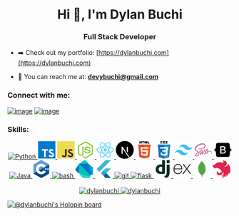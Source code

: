 <h1 align="center">Hi 👋, I'm Dylan Buchi</h1>


<h3 align="center">Full Stack Developer</h3>

- ➡️ Check out my portfolio:
[https://dylanbuchi.com](https://dylanbuchi.com)

- 📧 You can reach me at: **devybuchi@gmail.com**


<h3 align="left">Connect with me:</h3>

[![image](https://img.shields.io/badge/LinkedIn-0077B5?style=for-the-badge&logo=linkedin&logoColor=white)](https://www.linkedin.com/in/dylanbuchi/)
[![image](https://img.shields.io/badge/Twitter-1DA1F2?style=for-the-badge&logo=twitter&logoColor=white)](https://twitter.com/dylanbuchi/)

<h3 align="left">Skills:</h3>
<div align="center">
  <!-- PYTHON -->
  <a href="https://docs.python.org/3/" target="_blank">
    <img
      src="https://www.vectorlogo.zone/logos/python/python-icon.svg"
      alt="Python"
      width="40"
      height="40"
    />
  </a>
  <!-- TypeScript - 👨‍💻 -->
  <a href="https://www.typescriptlang.org/docs/" target="_blank">
    <img
      src="https://github.com/devicons/devicon/blob/master/icons/typescript/typescript-original.svg"
      alt="typescript"
      width="40"
      height="40"
    />
  </a>
  <!-- JavaScript -->
  <a
    href="https://developer.mozilla.org/en-US/docs/Web/JavaScript"
    target="_blank"
  >
    <img
      src="https://github.com/devicons/devicon/blob/master/icons/javascript/javascript-original.svg"
      alt="javascript"
      width="40"
      height="40"
    />
  </a>
  <!-- NodeJS -->
  <a href="https://nodejs.org" target="_blank">
    <img
      src="https://github.com/devicons/devicon/blob/master/icons/nodejs/nodejs-plain.svg"
      alt="node.js"
      width="40"
      height="40"
    />
  </a>
  <!-- REACTJS -->
  <a href="https://reactjs.org/" target="_blank">
    <img
      src="https://github.com/devicons/devicon/blob/master/icons/react/react-original.svg"
      alt="react"
      width="40"
      height="40"
    />
  </a>
  <!-- NEXT JS -->
  <a href="https://nextjs.org/" target="_blank">
    <img
      src="https://github.com/devicons/devicon/blob/master/icons/nextjs/nextjs-original.svg"
      alt="NextJs"
      width="40"
      height="40"
    />
  </a>
  <!-- HTML5 -->
  <a href="https://www.w3.org/html/" target="_blank">
    <img
      src="https://github.com/devicons/devicon/blob/master/icons/html5/html5-original-wordmark.svg"
      alt="html5"
      width="40"
      height="40"
    />
  </a>
  <!-- Css -->
  <a href="https://www.w3schools.com/css/" target="_blank">
    <img
      src="https://github.com/devicons/devicon/blob/master/icons/css3/css3-original-wordmark.svg"
      alt="css3"
      width="40"
      height="40"
    />
  </a>
  <!-- TAILWIND -->
  <a href="https://tailwindcss.com/" target="_blank">
    <img
      src="https://github.com/devicons/devicon/blob/master/icons/tailwindcss/tailwindcss-plain.svg"
      alt="Tailwind"
      width="40"
      height="40"
    />
  </a>
  <!-- Sass -->
  <a href="https://sass-lang.com/" target="_blank">
    <img
      src="https://github.com/devicons/devicon/blob/master/icons/sass/sass-original.svg"
      alt="sass"
      width="40"
      height="40"
    />
  </a>

  <!-- Bootstrap -->
  <a href="https://getbootstrap.com" target="_blank">
    <img
      src="https://github.com/devicons/devicon/blob/master/icons/bootstrap/bootstrap-plain.svg"
      alt="bootstrap"
      width="40"
      height="40"
    />
  </a>

  <!-- Java -->
  <a href="https://docs.oracle.com/en/java/javase/" target="_blank">
    <img
      src="https://www.vectorlogo.zone/logos/java/java-icon.svg"
      alt="Java"
      width="40"
      height="40"
    />
  </a>

  <!-- C++ -->
  <a href="https://en.cppreference.com/w/" target="_blank">
    <img
      src="https://github.com/devicons/devicon/blob/master/icons/cplusplus/cplusplus-original.svg"
      alt="C++"
      width="40"
      height="40"
    />
  </a>
  <!-- Bash -->
  <a href="https://www.gnu.org/software/bash/" target="_blank">
    <img
      src="https://www.vectorlogo.zone/logos/gnu_bash/gnu_bash-icon.svg"
      alt="bash"
      width="40"
      height="40"
    />
  </a>
  <!-- dart -->
  <a href="https://dart.dev" target="_blank">
    <img
      src="https://github.com/devicons/devicon/blob/master/icons/dart/dart-original.svg"
      alt="dart"
      width="40"
      height="40"
    />
  </a>
  <!-- Flutter -->
  <a href="https://flutter.dev" target="_blank">
    <img
      src="https://github.com/devicons/devicon/blob/master/icons/flutter/flutter-original.svg"
      alt="flutter"
      width="40"
      height="40"
    />
  </a>
  <!-- Git -->
  <a href="https://git-scm.com/" target="_blank">
    <img
      src="https://www.vectorlogo.zone/logos/git-scm/git-scm-icon.svg"
      alt="git"
      width="40"
      height="40"
    />
  </a>
  <!-- Flask -->
  <a href="https://flask.palletsprojects.com/" target="_blank">
    <img
      src="https://www.vectorlogo.zone/logos/pocoo_flask/pocoo_flask-icon.svg"
      alt="flask"
      width="40"
      height="40"
    />
  </a>
  <!-- Django -->
  <a href="https://www.djangoproject.com/" target="_blank">
    <img
      src="https://github.com/devicons/devicon/blob/master/icons/django/django-plain.svg"
      alt="django"
      width="40"
      height="40"
    />
  </a>

  <!-- Express.js -->
  <a href="https://expressjs.com/" target="_blank">
    <img
      src="https://github.com/devicons/devicon/blob/master/icons/express/express-original.svg"
      alt="express.js"
      width="40"
      height="40"
    />
  </a>

  <!-- MongoDB -->
  <a href="https://www.mongodb.com/" target="_blank">
    <img
      src="https://github.com/devicons/devicon/blob/master/icons/mongodb/mongodb-plain.svg"
      alt="mongodb"
      width="40"
      height="40"
    />
  </a>
  <!-- Nest.js -->
  <a href="https://nestjs.com/" target="_blank">
    <img
      src="https://github.com/devicons/devicon/blob/master/icons/nestjs/nestjs-plain.svg"
      alt="nest.js"
      width="40"
      height="40"
    />
  </a>
</div>
<br />
<div align="center">
  <a href="https://github.com/dylanbuchi">
    <img
      width="420"
      height="165"
      src="https://streak-stats.demolab.com/?user=dylanbuchi&theme=slateorange&fire=ECAD49&sideLabels=ECAD49&currStreakNum=F3C92A"
      alt="dylanbuchi"
    />
  </a>
  <a href="https://github.com/dylanbuchi">
    <img
      src="https://github-readme-stats.vercel.app/api/top-langs/?username=dylanbuchi&show_icons=true&locale=en&layout=compact&langs_count=6&exclude_repo=francis-portfolio&theme=slateorange&hide=html,jupyter%20notebook,objective-c&card_width=250"
      alt="dylanbuchi"
    />
  </a>
</div>

[![@dylanbuchi's Holopin board](https://holopin.io/api/user/board?user=dylanbuchi)](https://holopin.io/@dylanbuchi)


<!-- WAKATIME STATS
<img align="center" src="https://github-readme-stats.vercel.app/api/wakatime?username=@dylanbuchi&layout=compact&v=2" />-->
<!-- 
<img align="center" src="https://github-readme-stats.vercel.app/api/top-langs?username=dylanbuchi&show_icons=true&locale=en&layout=compact&langs_count=6&exclude_repo=francis-portfolio" alt="dylanbuchi" />

<img align="center" src="https://github-readme-streak-stats.herokuapp.com/?user=dylanbuchi" alt="dylanbuchi" />
 -->
